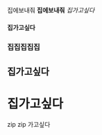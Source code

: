 집에보내줘
**집에보내줘**
*집가고싶다*
#### 집가고싶다
### 집집집집집
## 집가고싶다
# 집가고싶다


zip
zip 가고싶다
<!--stackedit_data:
eyJoaXN0b3J5IjpbMTQ0NTYzMzAyOV19
-->
